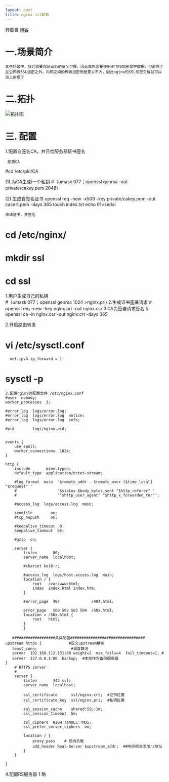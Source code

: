 ```yaml
---
layout: post
title: nginx-ssl卸载
---
```


转载自 [博客](http://www.iyunv.com/thread-52331-1-1.html)

# 一.场景简介
    某些场景中，我们需要保证业务的安全可靠，因此难免需要使用HTTPS加密保护数据，但是除了在公网做SSL加密之外，内网之间的传输加密倒是意义不大，因此nginx的SSL加密负载就可以派上用场了

# 二.拓扑
![拓扑图]({{site.url}}/static/imgs/nginx-tuopu.jpg)


# 三. 配置

1.配置自签名CA，并且给服务器证书签名 

     配置CA 
   #cd  /etc/pki/CA

   (1).为CA生成i一个私钥
      #（umask 077；openssl genrsa -out private/cakey.pem 2048）

   (2).生成自签名证书
      openssl req -new -x509 -key private/cakey.pem  -out cacert.pem -days 365
      touch index.txt
      echo 01>serial



    申请证书，并签名
   # cd  /etc/nginx/ 
   # mkdir ssl
   # cd ssl
   1.用户生成自己的私钥  
      #（umask 077；openssl genrsa 1024 >nginx.pri)
   2.生成证书签署请求
      # openssl req -new -key nginx.pri -out nginx.csr
   3.CA为签署请求签名
      # openssl ca -in nginx.csr -out nginx.crt -days 365



   2.开启路由转发
  # vi /etc/sysctl.conf
      net.ipv4.ip_forward = 1
  # sysctl -p



    3.配置nginx的配置文件 /etc/nginx.conf
    #user  nobody;
    worker_processes  3;

    #error_log  logs/error.log;
    #error_log  logs/error.log  notice;
    #error_log  logs/error.log  info;

    #pid        logs/nginx.pid;


    events {
        use epoll;
        worker_connections  1024;
    }

    http {
        include       mime.types;
        default_type  application/octet-stream;

        #log_format  main  '$remote_addr - $remote_user [$time_local] "$request" '
        #                  '$status $body_bytes_sent "$http_referer" '
        #                  '"$http_user_agent" "$http_x_forwarded_for"';

        #access_log  logs/access.log  main;

        sendfile        on;
        #tcp_nopush     on;

        #keepalive_timeout  0;
        keepalive_timeout  65;

        #gzip  on;

        server {
            listen       80;
            server_name  localhost;

            #charset koi8-r;

            #access_log  logs/host.access.log  main;
            location / {
                root   /var/www/html;
                index  index.html index.htm;
            }

            #error_page  404              /404.html;

            error_page   500 502 503 504  /50x.html;
            location = /50x.html {
                root   html;
            }
            }

       ###################具体配置#################################     
    upstream https {            #定义upstream模块
       least_conn;               #调度算法
       server  192.168.112.131:80 weight=2  max_fails=4  fail_timeout=1; #
       server  127.0.0.1:80  backup;  #本地作为备份服务器
    }
        # HTTPS server
        #
        server {
            listen       443 ssl;
            server_name  localhost;

            ssl_certificate      ssl/nginx.crt;  #证书位置
            ssl_certificate_key  ssl/nginx.pri;  #私钥位置

            ssl_session_cache    shared:SSL:1m;
            ssl_session_timeout  5m;

            ssl_ciphers  HIGH:!aNULL:!MD5;
            ssl_prefer_server_ciphers  on;

            location / {
                proxy_pass    # 反向负载
                add_header Real-Server $upstream_addr;  ##响应报文添加rs地址
            }
        }

    }



   4.配置RS服务器
1
略
